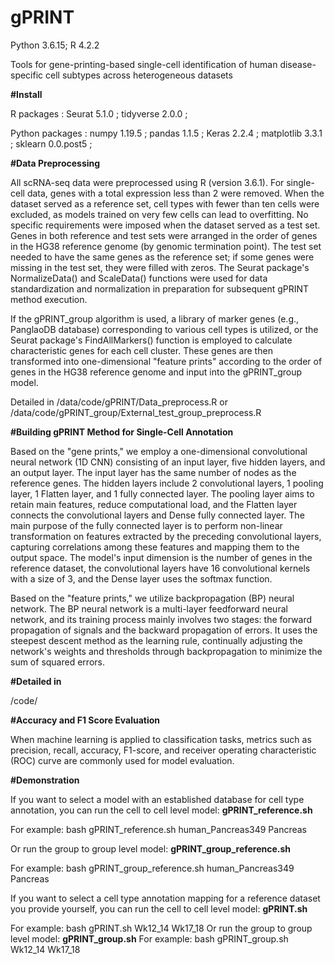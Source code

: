 # gPRINT

Python 3.6.15; R 4.2.2 

Tools for gene-printing-based single-cell identification of human disease-specific cell subtypes across heterogeneous datasets


**#Install**

R packages :
Seurat 5.1.0 ; tidyverse 2.0.0 ;

Python packages : 
numpy 1.19.5 ; pandas 1.1.5 ; Keras 2.2.4 ; matplotlib 3.3.1 ; sklearn 0.0.post5 ; 

**#Data Preprocessing**

All scRNA-seq data were preprocessed using R (version 3.6.1). For single-cell data, genes with a total expression less than 2 were removed. When the dataset served as a reference set, cell types with fewer than ten cells were excluded, as models trained on very few cells can lead to overfitting. No specific requirements were imposed when the dataset served as a test set. Genes in both reference and test sets were arranged in the order of genes in the HG38 reference genome (by genomic termination point). The test set needed to have the same genes as the reference set; if some genes were missing in the test set, they were filled with zeros. The Seurat package's NormalizeData() and ScaleData() functions were used for data standardization and normalization in preparation for subsequent gPRINT method execution.

If the gPRINT_group algorithm is used, a library of marker genes (e.g., PanglaoDB database) corresponding to various cell types is utilized, or the Seurat package's FindAllMarkers() function is employed to calculate characteristic genes for each cell cluster. These genes are then transformed into one-dimensional "feature prints" according to the order of genes in the HG38 reference genome and input into the gPRINT_group model.

Detailed in /data/code/gPRINT/Data_preprocess.R or /data/code/gPRINT_group/External_test_group_preprocess.R


**#Building gPRINT Method for Single-Cell Annotation**

Based on the "gene prints," we employ a one-dimensional convolutional neural network (1D CNN) consisting of an input layer, five hidden layers, and an output layer. The input layer has the same number of nodes as the reference genes. The hidden layers include 2 convolutional layers, 1 pooling layer, 1 Flatten layer, and 1 fully connected layer. The pooling layer aims to retain main features, reduce computational load, and the Flatten layer connects the convolutional layers and Dense fully connected layer. The main purpose of the fully connected layer is to perform non-linear transformation on features extracted by the preceding convolutional layers, capturing correlations among these features and mapping them to the output space. The model's input dimension is the number of genes in the reference dataset, the convolutional layers have 16 convolutional kernels with a size of 3, and the Dense layer uses the softmax function.

Based on the "feature prints," we utilize backpropagation (BP) neural network. The BP neural network is a multi-layer feedforward neural network, and its training process mainly involves two stages: the forward propagation of signals and the backward propagation of errors. It uses the steepest descent method as the learning rule, continually adjusting the network's weights and thresholds through backpropagation to minimize the sum of squared errors.


**#Detailed in**

/code/


**#Accuracy and F1 Score Evaluation**

When machine learning is applied to classification tasks, metrics such as precision, recall, accuracy, F1-score, and receiver operating characteristic (ROC) curve are commonly used for model evaluation.


**#Demonstration**

If you want to select a model with an established database for cell type annotation, 
you can run the cell to cell level model: **gPRINT_reference.sh**


For example: bash gPRINT_reference.sh human_Pancreas349 Pancreas


Or run the group to group level model: **gPRINT_group_reference.sh**

For example: bash gPRINT_group_reference.sh human_Pancreas349 Pancreas

If you want to select a cell type annotation mapping for a reference dataset you provide yourself, 
you can run the cell to cell level model: **gPRINT.sh**


For example: bash gPRINT.sh Wk12_14 Wk17_18
Or run the group to group level model: **gPRINT_group.sh**
For example: bash gPRINT_group.sh Wk12_14 Wk17_18


